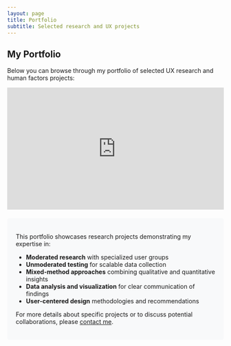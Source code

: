 ```yaml
---
layout: page
title: Portfolio
subtitle: Selected research and UX projects
---
```


## My Portfolio

Below you can browse through my portfolio of selected UX research and human factors projects:

<div class="embed-responsive embed-responsive-16by9">
  <iframe class="embed-responsive-item" src="https://docs.google.com/presentation/d/e/2PACX-1vQgqlZt6AWa7bfz2Np8rp3p_cVBP_mRvdnYu13e4_QIbVxmHXajKpMfnpNRofWEpnjRxpLlqF30PVU2/embed?start=false&loop=false&delayms=3000" frameborder="0" allowfullscreen="true" mozallowfullscreen="true" webkitallowfullscreen="true"></iframe>
</div>

<div class="portfolio-description mt-4">
  <p>This portfolio showcases research projects demonstrating my expertise in:</p>
  <ul>
    <li><strong>Moderated research</strong> with specialized user groups</li>
    <li><strong>Unmoderated testing</strong> for scalable data collection</li>
    <li><strong>Mixed-method approaches</strong> combining qualitative and quantitative insights</li>
    <li><strong>Data analysis and visualization</strong> for clear communication of findings</li>
    <li><strong>User-centered design</strong> methodologies and recommendations</li>
  </ul>
  
  <p class="mt-3">For more details about specific projects or to discuss potential collaborations, please <a href="mailto:anupama.nair@example.com">contact me</a>.</p>
</div>

<style>
.embed-responsive {
  position: relative;
  display: block;
  width: 100%;
  padding: 0;
  overflow: hidden;
}

.embed-responsive::before {
  display: block;
  content: "";
  padding-top: 56.25%;
}

.embed-responsive .embed-responsive-item,
.embed-responsive iframe {
  position: absolute;
  top: 0;
  bottom: 0;
  left: 0;
  width: 100%;
  height: 100%;
  border: 0;
}

.portfolio-description {
  background-color: #f8f9fa;
  padding: 20px;
  border-radius: 5px;
  margin-top: 20px;
}
</style>
